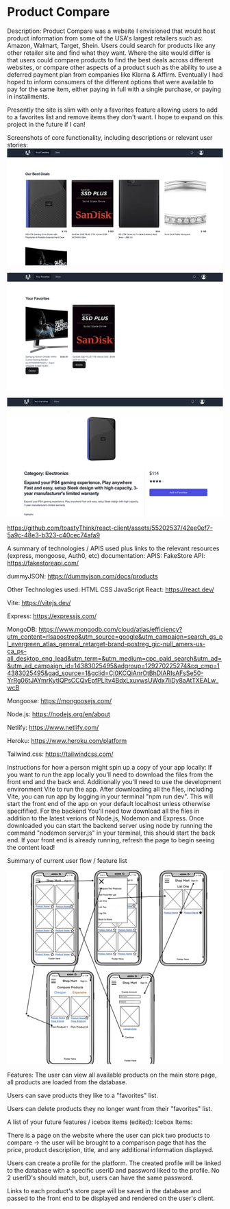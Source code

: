 # Product Compare

Description:
Product Compare was a website I envisioned that would host product information from some of the USA's largest retailers such as: Amazon, Walmart, Target, Shein. Users could search for products like any other retailer site and find what they want. Where the site would differ is that users could compare products to find the best deals across different websites, or compare other aspects of a product such as the ability to use a deferred payment plan from companies like Klarna & Affirm. Eventually I had hoped to inform consumers of the different options that were available to pay for the same item, either paying in full with a single purchase, or paying in installments.

Presently the site is slim with only a favorites feature allowing users to add to a favorites list and remove items they don't want. I hope to expand on this project in the future if I can!

Screenshots of core functionality, including descriptions or relevant user stories:
![Alt text](image.png)

![Alt text](image-1.png)

![Alt text](image-2.png)

https://github.com/toastyThink/react-client/assets/55202537/42ee0ef7-5a9c-48e3-b323-c40cec74afa9

A summary of technologies / APIS used plus links to the relevant resources (express, mongoose, Auth0, etc) documentation:
APIS:
FakeStore API: https://fakestoreapi.com/

dummyJSON: https://dummyjson.com/docs/products

Other Technologies used:
HTML
CSS
JavaScript
React: https://react.dev/

Vite: https://vitejs.dev/

Express: https://expressjs.com/

MongoDB: https://www.mongodb.com/cloud/atlas/efficiency?utm_content=rlsapostreg&utm_source=google&utm_campaign=search_gs_pl_evergreen_atlas_general_retarget-brand-postreg_gic-null_amers-us-ca_ps-all_desktop_eng_lead&utm_term=&utm_medium=cpc_paid_search&utm_ad=&utm_ad_campaign_id=14383025495&adgroup=129270225274&cq_cmp=14383025495&gad_source=1&gclid=Cj0KCQiAnrOtBhDIARIsAFsSe50-YrRg06tJAYmrKytIQPsCCQvEpfPLltv4BdxLxuvwsUWdx7IiDy8aAtTXEALw_wcB

Mongoose: https://mongoosejs.com/

Node.js: https://nodejs.org/en/about

Netlify: https://www.netlify.com/

Heroku: https://www.heroku.com/platform

Tailwind.css: https://tailwindcss.com/

Instructions for how a person might spin up a copy of your app locally:
If you want to run the app locally you'll need to download the files from the front end and the back end. Additionally you'll need to use the development environment Vite to run the app. After downloading all the files, including Vite, you can run app by logging in your terminal "npm run dev". This will start the front end of the app on your default localhost unless otherwise specifified. For the backend You'll need tow download all the files in addition to the latest verions of Node.js, Nodemon and Express. Once downloaded you can start the backend server using node by running the command "nodemon server.js" in your terminal, this should start the back end. If your front end is already running, refresh the page to begin seeing the content load!

Summary of current user flow / feature list

![Alt text](image-3.png)

Features: 
The user can view all available products on the main store page, all products are loaded from the database.

Users can save products they like to a "favorites" list.

Users can delete products they no longer want from their "favorites" list.

A list of your future features / icebox items (edited):
Icebox Items:

There is a page on the website where the user can pick two products to compare -> the user will be brought to a comparison page that has the price, product description, title, and any additional information displayed.

Users can create a profile for the platform. The created profile will be linked to the database with a specific userID and password liked to the profile. No 2 userID's should match, but, users can have the same password.

Links to each product's store page will be saved in the database and passed to the front end to be displayed and rendered on the user's client.
